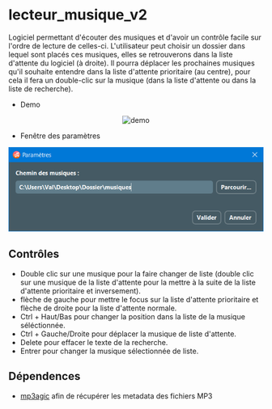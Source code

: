 # lecteur_musique_v2

Logiciel permettant d'écouter des musiques et d'avoir un contrôle facile sur l'ordre de lecture de celles-ci. L'utilisateur peut choisir un dossier dans lequel sont placés ces musiques, elles se retrouverons dans la liste d'attente du logiciel (à droite). Il pourra déplacer les prochaines musiques qu'il souhaite entendre dans la liste d'attente prioritaire (au centre), pour cela il fera un double-clic sur la musique (dans la liste d'attente ou dans la liste de recherche).

- Demo
<div align="center">
<img src="https://github.com/ValentinLe/lecteur_musique_v2/blob/master/screenshots/demo.gif" alt="demo" width="716" height="374">
</div>

- Fenêtre des paramètres
<div align="center">
<img src="https://github.com/ValentinLe/lecteur_musique_v2/blob/master/screenshots/parametres.PNG" alt="parametres">
</div>

## Contrôles
- Double clic sur une musique pour la faire changer de liste (double clic sur une musique de la liste d'attente pour la mettre à la suite de la liste d'attente prioritaire et inversement).
- flèche de gauche pour mettre le focus sur la liste d'attente prioritaire et flèche de droite pour la liste d'attente normale.
- Ctrl + Haut/Bas pour changer la position dans la liste de la musique séléctionnée.
- Ctrl + Gauche/Droite pour déplacer la musique de liste d'attente.
- Delete pour effacer le texte de la recherche.
- Entrer pour changer la musique sélectionnée de liste.

## Dépendences

- <a href="https://github.com/mpatric/mp3agic">mp3agic</a> afin de récupérer les metadata des fichiers MP3
